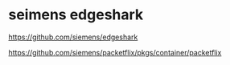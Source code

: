 
# seimens edgeshark
https://github.com/siemens/edgeshark

https://github.com/siemens/packetflix/pkgs/container/packetflix

